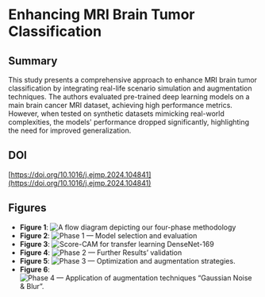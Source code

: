 # Enhancing MRI Brain Tumor Classification

## Summary

This study presents a comprehensive approach to enhance MRI brain tumor classification by integrating real-life scenario simulation and augmentation techniques. The authors evaluated pre-trained deep learning models on a main brain cancer MRI dataset, achieving high performance metrics. However, when tested on synthetic datasets mimicking real-world complexities, the models' performance dropped significantly, highlighting the need for improved generalization.

## DOI

[https://doi.org/10.1016/j.ejmp.2024.104841](https://doi.org/10.1016/j.ejmp.2024.104841)

## Figures

- **Figure 1**: ![A flow diagram depicting our four-phase methodology](https://www.physicamedica.com/cms/10.1016/j.ejmp.2024.104841/asset/b9826166-bf7e-4bc0-ae1c-39eb547818cb/main.assets/gr1_lrg.jpg)
- **Figure 2**: ![Phase 1 — Model selection and evaluation](https://www.physicamedica.com/cms/10.1016/j.ejmp.2024.104841/asset/113b60d6-02e4-423b-a309-5add56e4f9ba/main.assets/gr2_lrg.jpg)
- **Figure 3**: ![Score-CAM for transfer learning DenseNet-169](https://www.physicamedica.com/cms/10.1016/j.ejmp.2024.104841/asset/c70c32d6-34e3-42a1-8f5f-02568b558842/main.assets/gr3_lrg.jpg)
- **Figure 4**: ![Phase 2 — Further Results’ validation](https://www.physicamedica.com/cms/10.1016/j.ejmp.2024.104841/asset/04dfb12a-6c81-421c-840b-abe7261a4ec6/main.assets/gr4_lrg.jpg)
- **Figure 5**: ![Phase 3 — Optimization and augmentation strategies.](https://www.physicamedica.com/cms/10.1016/j.ejmp.2024.104841/asset/96fcf3cd-bcc7-4fd8-ad79-802957f5b134/main.assets/gr5_lrg.jpg)
- **Figure 6**: ![Phase 4 — Application of augmentation techniques “Gaussian Noise & Blur”.](https://www.physicamedica.com/cms/10.1016/j.ejmp.2024.104841/asset/f0659c7f-4856-4088-bb4b-1f92c6e5ccc8/main.assets/gr6_lrg.jpg)
